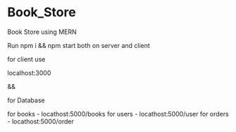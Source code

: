 # Book_Store
Book Store using MERN


Run npm i && npm start both on server and client

for client use

localhost:3000

&& 

for Database

for books - locathost:5000/books
for users - locathost:5000/user
for orders - locathost:5000/order
